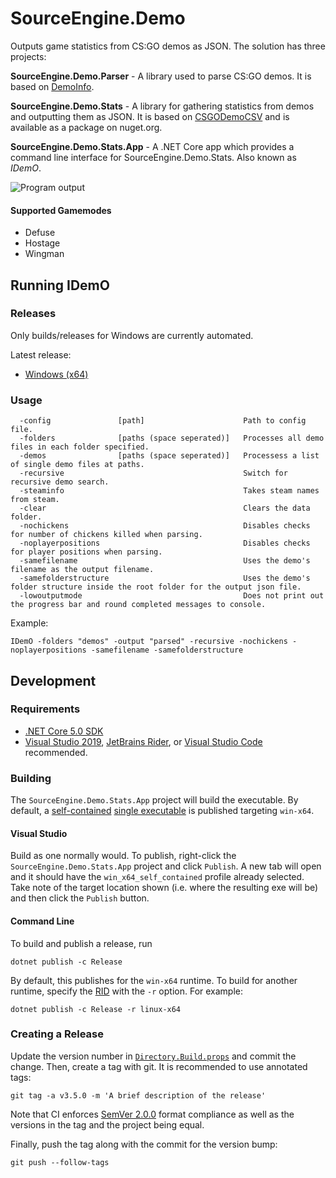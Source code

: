 # SourceEngine.Demo

Outputs game statistics from CS:GO demos as JSON. The solution has three projects:

**SourceEngine.Demo.Parser** - A library used to parse CS:GO demos. It is based on [DemoInfo][9].

**SourceEngine.Demo.Stats** - A library for gathering statistics from demos and outputting them as JSON. It is based on [CSGODemoCSV][12] and is available as a package on nuget.org.

**SourceEngine.Demo.Stats.App** - A .NET Core app which provides a command line interface for SourceEngine.Demo.Stats. Also known as _IDemO_.

![Program output](https://i.imgur.com/RALmTAR.png)

#### Supported Gamemodes

- Defuse
- Hostage
- Wingman

## Running IDemO

### Releases

Only builds/releases for Windows are currently automated.

Latest release:

* [Windows (x64)][1]

### Usage

```
  -config               [path]                      Path to config file.
  -folders              [paths (space seperated)]   Processes all demo files in each folder specified.
  -demos                [paths (space seperated)]   Processess a list of single demo files at paths.
  -recursive                                        Switch for recursive demo search.
  -steaminfo                                        Takes steam names from steam.
  -clear                                            Clears the data folder.
  -nochickens                                       Disables checks for number of chickens killed when parsing.
  -noplayerpositions                       			Disables checks for player positions when parsing.
  -samefilename                                     Uses the demo's filename as the output filename.
  -samefolderstructure                              Uses the demo's folder structure inside the root folder for the output json file.
  -lowoutputmode							  		Does not print out the progress bar and round completed messages to console.
```

Example:

```
IDemO -folders "demos" -output "parsed" -recursive -nochickens -noplayerpositions -samefilename -samefolderstructure
```

## Development

### Requirements

* [.NET Core 5.0 SDK][2]
* [Visual Studio 2019][3], [JetBrains Rider][4], or [Visual Studio Code][5] recommended.

### Building

The `SourceEngine.Demo.Stats.App` project will build the executable. By default, a [self-contained][6] [single executable][7] is published targeting `win-x64`.

#### Visual Studio

Build as one normally would. To publish, right-click the `SourceEngine.Demo.Stats.App` project and click `Publish`. A new tab will open and it should have the `win_x64_self_contained` profile already selected. Take note of the target location shown (i.e. where the resulting exe will be) and then click the `Publish` button.

#### Command Line

To build and publish a release, run

```
dotnet publish -c Release
```

By default, this publishes for the `win-x64` runtime. To build for another runtime, specify the [RID][8] with the `-r` option. For example:

```
dotnet publish -c Release -r linux-x64
```

### Creating a Release

Update the version number in [`Directory.Build.props`][10] and commit the change. Then, create a tag with git. It is recommended to use annotated tags:

```
git tag -a v3.5.0 -m 'A brief description of the release'
```

Note that CI enforces [SemVer 2.0.0][11] format compliance as well as the versions in the tag and the project being equal.

Finally, push the tag along with the commit for the version bump:

```
git push --follow-tags
```

[1]: https://github.com/source-engine-discord/SourceEngine.Demo/releases/latest/download/IDemO_win-x64.zip
[2]: https://dotnet.microsoft.com/download/dotnet/5.0
[3]: https://visualstudio.microsoft.com/
[4]: https://www.jetbrains.com/rider/
[5]: https://code.visualstudio.com/
[6]: https://docs.microsoft.com/en-us/dotnet/core/deploying/index#self-contained-deployments-scd
[7]: https://docs.microsoft.com/en-us/dotnet/core/whats-new/dotnet-core-3-0#single-file-executables
[8]: https://docs.microsoft.com/en-us/dotnet/core/rid-catalog
[9]: https://github.com/StatsHelix/demoinfo/
[10]: Directory.Build.props
[11]: https://semver.org/spec/v2.0.0.html
[12]: https://github.com/Terri00/CSGODemoCSV
